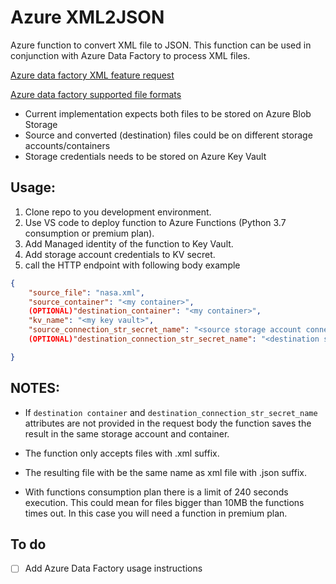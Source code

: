 # Azure XML2JSON
Azure function to convert XML file to JSON. This function can be used in conjunction with Azure Data Factory to process XML files. 

[Azure data factory XML feature request](https://feedback.azure.com/forums/270578-data-factory/suggestions/17508058-xml-file-type-in-copy-activity-along-with-xml-sc)

[Azure data factory supported file formats](https://docs.microsoft.com/en-us/azure/data-factory/supported-file-formats-and-compression-codecs)

- Current implementation expects both files to be stored on Azure Blob Storage
- Source and converted (destination) files could be on different storage accounts/containers
- Storage credentials needs to be stored on Azure Key Vault



## Usage:
1. Clone repo to you development environment.
2. Use VS code to deploy function to Azure Functions (Python 3.7 consumption or premium plan).
3. Add Managed identity of the function to Key Vault.
4. Add storage account credentials to KV secret.
5. call the HTTP endpoint with following body example
```json
{
    "source_file": "nasa.xml",
    "source_container": "<my container>",
    (OPTIONAL)"destination_container": "<my container>",
    "kv_name": "<my key vault>",
    "source_connection_str_secret_name": "<source storage account connection string secret>",
    (OPTIONAL)"destination_connection_str_secret_name": "<destination storage account connection string secret>"

}
```

## NOTES:
- If `destination container` and `destination_connection_str_secret_name` attributes are not provided in the request body the function saves the result in the same storage account and container.

- The function only accepts files with .xml suffix.

- The resulting file with be the same name as xml file with .json suffix.
- With functions consumption plan there is a limit of 240 seconds execution. This could mean for files bigger than 10MB the functions times out. In this case you will need a function in premium plan.


## To do

- [ ] Add Azure Data Factory usage instructions


